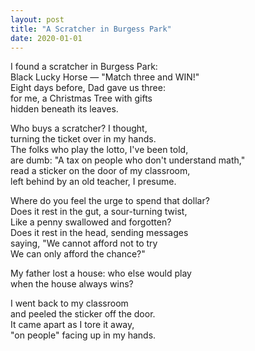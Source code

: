 ```yaml
---
layout: post
title: "A Scratcher in Burgess Park"
date: 2020-01-01
---
```


I found a scratcher in Burgess Park:  
Black Lucky Horse — "Match three and WIN!"  
Eight days before, Dad gave us three:  
for me, a Christmas Tree with gifts  
hidden beneath its leaves.

Who buys a scratcher? I thought,  
turning the ticket over in my hands.  
The folks who play the lotto, I've been told,  
are dumb: "A tax on people who don't understand math,"  
read a sticker on the door of my classroom,  
left behind by an old teacher, I presume.

Where do you feel the urge to spend that dollar?  
Does it rest in the gut, a sour-turning twist,  
Like a penny swallowed and forgotten?  
Does it rest in the head, sending messages  
saying, "We cannot afford not to try  
We can only afford the chance?"

My father lost a house: who else would play  
when the house always wins?

I went back to my classroom  
and peeled the sticker off the door.  
It came apart as I tore it away,  
"on people" facing up in my hands.